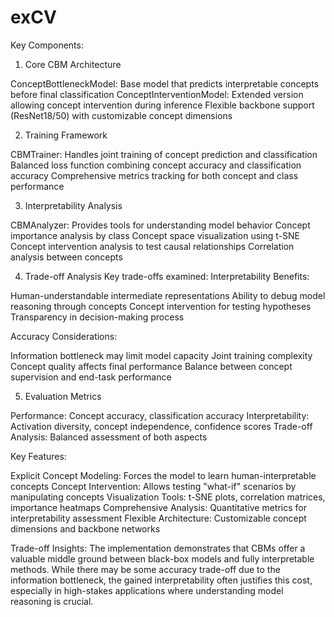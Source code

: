 # exCV

Key Components:
1. Core CBM Architecture

ConceptBottleneckModel: Base model that predicts interpretable concepts before final classification
ConceptInterventionModel: Extended version allowing concept intervention during inference
Flexible backbone support (ResNet18/50) with customizable concept dimensions

2. Training Framework

CBMTrainer: Handles joint training of concept prediction and classification
Balanced loss function combining concept accuracy and classification accuracy
Comprehensive metrics tracking for both concept and class performance

3. Interpretability Analysis

CBMAnalyzer: Provides tools for understanding model behavior
Concept importance analysis by class
Concept space visualization using t-SNE
Concept intervention analysis to test causal relationships
Correlation analysis between concepts

4. Trade-off Analysis
Key trade-offs examined:
Interpretability Benefits:

Human-understandable intermediate representations
Ability to debug model reasoning through concepts
Concept intervention for testing hypotheses
Transparency in decision-making process

Accuracy Considerations:

Information bottleneck may limit model capacity
Joint training complexity
Concept quality affects final performance
Balance between concept supervision and end-task performance

5. Evaluation Metrics

Performance: Concept accuracy, classification accuracy
Interpretability: Activation diversity, concept independence, confidence scores
Trade-off Analysis: Balanced assessment of both aspects

Key Features:

Explicit Concept Modeling: Forces the model to learn human-interpretable concepts
Concept Intervention: Allows testing "what-if" scenarios by manipulating concepts
Visualization Tools: t-SNE plots, correlation matrices, importance heatmaps
Comprehensive Analysis: Quantitative metrics for interpretability assessment
Flexible Architecture: Customizable concept dimensions and backbone networks

Trade-off Insights:
The implementation demonstrates that CBMs offer a valuable middle ground between black-box models and fully interpretable methods. While there may be some accuracy trade-off due to the information bottleneck, the gained interpretability often justifies this cost, especially in high-stakes applications where understanding model reasoning is crucial.
